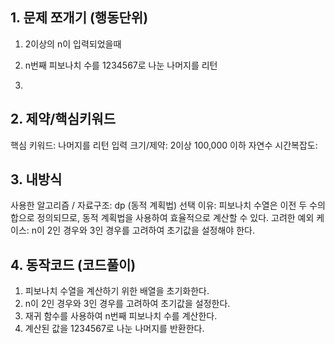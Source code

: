 ## 1. 문제 쪼개기 (행동단위)

1. 2이상의 n이 입력되었을때

2. n번째 피보나치 수를 1234567로 나눈 나머지를 리턴

3.

## 2. 제약/핵심키워드

핵심 키워드: 나머지를 리턴
입력 크기/제약: 2이상 100,000 이하 자연수
시간복잡도:

## 3. 내방식

사용한 알고리즘 / 자료구조: dp (동적 계획법)
선택 이유: 피보나치 수열은 이전 두 수의 합으로 정의되므로, 동적 계획법을 사용하여 효율적으로 계산할 수 있다.
고려한 예외 케이스: n이 2인 경우와 3인 경우를 고려하여 초기값을 설정해야 한다.

## 4. 동작코드 (코드풀이)

1. 피보나치 수열을 계산하기 위한 배열을 초기화한다.
2. n이 2인 경우와 3인 경우를 고려하여 초기값을 설정한다.
3. 재귀 함수를 사용하여 n번째 피보나치 수를 계산한다.
4. 계산된 값을 1234567로 나눈 나머지를 반환한다.
